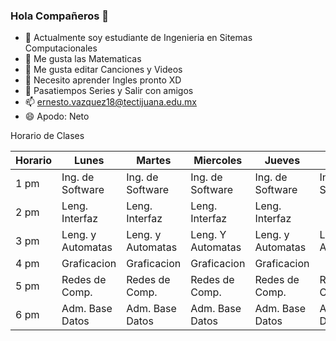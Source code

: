 ### Hola Compañeros 👋

- 🔭 Actualmente soy estudiante de Ingenieria en Sitemas Computacionales
- 🌱 Me gusta las Matematicas
- 👯 Me gusta editar Canciones y Videos
- 🤔 Necesito aprender Ingles pronto XD
- 💬 Pasatiempos Series y Salir con amigos
- 📫 ernesto.vazquez18@tectijuana.edu.mx
- 😄 Apodo: Neto

Horario de Clases

| Horario | Lunes             | Martes            | Miercoles         | Jueves            | Viernes           |
|---------|-------------------|-------------------|-------------------|-------------------|-------------------|
| 1 pm    | Ing. de Software  | Ing. de Software  | Ing. de Software  | Ing. de Software  | Ing. de Software  |
| 2 pm    | Leng. Interfaz    | Leng. Interfaz    | Leng. Interfaz    | Leng. Interfaz    |                   |
| 3 pm    | Leng. y Automatas | Leng. y Automatas | Leng. Y Automatas | Leng. y Automatas | Leng. y Automatas |
| 4 pm    | Graficacion       | Graficacion       | Graficacion       | Graficacion       |                   |
| 5 pm    | Redes de Comp.    | Redes de Comp.    | Redes de Comp.    | Redes de Comp.    | Redes de Comp.    |
| 6 pm    | Adm. Base Datos   | Adm. Base Datos   | Adm. Base Datos   | Adm. Base Datos   | Adm. Base Datos   |

<!--
**ErnestoVV/ErnestoVV** is a ✨ _special_ ✨ repository because its `README.md` (this file) appears on your GitHub profile.

Here are some ideas to get you started:

- 🔭 I’m currently working on ...
- 🌱 I’m currently learning ...
- 👯 I’m looking to collaborate on ...
- 🤔 I’m looking for help with ...
- 💬 Ask me about ...
- 📫 How to reach me: ...
- 😄 Pronouns: ...
- ⚡ Fun fact: ...
-->

